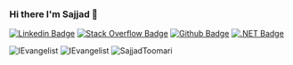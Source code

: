 ### Hi there I'm Sajjad 👋


[![Linkedin Badge](https://img.shields.io/badge/-Sajjad%20Toomari-blue?style=flat&logo=Linkedin&logoColor=white&link=https://www.linkedin.com/in/sajjad-toomari/)](https://www.linkedin.com/in/sajjad-toomari/)
[![Stack Overflow Badge](https://img.shields.io/badge/-Sajjad%20Toomari-black?style=flat&logo=Stack%20Overflow&logoColor=orange&link=https://stackoverflow.com/users/9402227/sajjad-toomari)]([https://stackoverflow.com/users/2410379/david-pine](https://stackoverflow.com/users/9402227/sajjad-toomari))
[![Github Badge](https://img.shields.io/badge/-SajjadToomari-404040?style=flat&logo=github&logoColor=cyan&link=https://github.com/SajjadToomari)](https://github.com/SajjadToomari)
[![.NET Badge](https://img.shields.io/badge/-.NET-512BD4?style=flat&logo=c%20sharp&logoColor=white&link=https://dot.net)](https://dot.net)

<img src="https://github-readme-stats.vercel.app/api?username=SajjadToomari&show_icons=true&theme=dark&count_private=true" alt="IEvangelist" />
<img src="https://github-readme-streak-stats.herokuapp.com/?user=SajjadToomari&theme=dark" alt="IEvangelist" />
<img src="https://github-readme-stats.vercel.app/api/top-langs/?username=SajjadToomari&theme=dark&layout=compact&hide=html,javascript,CSS,PowerShell&langs_count=6" alt="SajjadToomari" />


<!--
**SajjadToomari/SajjadToomari** is a ✨ _special_ ✨ repository because its `README.md` (this file) appears on your GitHub profile.

Here are some ideas to get you started:

- 🔭 I’m currently working on ...
- 🌱 I’m currently learning ...
- 👯 I’m looking to collaborate on ...
- 🤔 I’m looking for help with ...
- 💬 Ask me about ...
- 📫 How to reach me: ...
- 😄 Pronouns: ...
- ⚡ Fun fact: ...
-->
